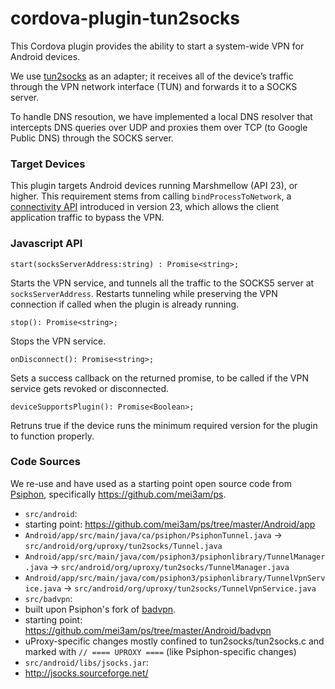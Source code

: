 # cordova-plugin-tun2socks

This Cordova plugin provides the ability to start a system-wide VPN for Android devices.

We use [tun2socks](https://github.com/ambrop72/badvpn-googlecode-export/blob/master/tun2socks/badvpn-tun2socks.8) as an adapter; it receives all of the device’s traffic through the VPN network interface (TUN) and forwards it to a SOCKS server.

To handle DNS resoution, we have implemented a local DNS resolver that intercepts DNS queries over UDP and proxies them over TCP (to Google Public DNS) through the SOCKS server.

### Target Devices

This plugin targets Android devices running Marshmellow (API 23), or higher. This requirement stems from calling `bindProcessToNetwork`, a [connectivity API](https://developer.android.com/reference/android/net/ConnectivityManager.html#bindProcessToNetwork(android.net.Network)) introduced in version 23, which allows the client application traffic to bypass the VPN.

### Javascript API

`start(socksServerAddress:string) : Promise<string>;`

Starts the VPN service, and tunnels all the traffic to the SOCKS5 server at `socksServerAddress`.
Restarts tunneling while preserving the VPN connection if called when the plugin is already running.

`stop(): Promise<string>;`

Stops the VPN service.

`onDisconnect(): Promise<string>;`

Sets a success callback on the returned promise, to be called if the VPN service gets revoked or disconnected.

`deviceSupportsPlugin(): Promise<Boolean>;`

Retruns true if the device runs the minimum required version for the plugin to function properly.

### Code Sources

We re-use and have used as a starting point open source code from [Psiphon](https://psiphon.ca/uz@Latn/open-source.html), specifically https://github.com/mei3am/ps.

 * `src/android`:
  * starting point: https://github.com/mei3am/ps/tree/master/Android/app
  * `Android/app/src/main/java/ca/psiphon/PsiphonTunnel.java` -> `src/android/org/uproxy/tun2socks/Tunnel.java`
  * `Android/app/src/main/java/com/psiphon3/psiphonlibrary/TunnelManager.java` -> `src/android/org/uproxy/tun2socks/TunnelManager.java`
  * `Android/app/src/main/java/com/psiphon3/psiphonlibrary/TunnelVpnService.java` -> `src/android/org/uproxy/tun2socks/TunnelVpnService.java`
 * `src/badvpn`:
  * built upon Psiphon's fork of [badvpn](https://github.com/ambrop72/badvpn).
  * starting point: https://github.com/mei3am/ps/tree/master/Android/badvpn
  * uProxy-specific changes mostly confined to tun2socks/tun2socks.c and marked with `// ==== UPROXY ====` (like Psiphon-specific changes)
 * `src/android/libs/jsocks.jar`:
  * http://jsocks.sourceforge.net/
